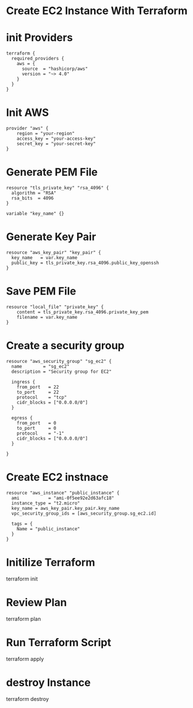 # Create EC2 Instance With Terraform

# init Providers
```hcl
terraform {
  required_providers {
    aws = {
      source  = "hashicorp/aws"
      version = "~> 4.0"
    }
  }
}
```

# Init AWS
```hcl
provider "aws" {
    region = "your-region"
    access_key = "your-access-key"
    secret_key = "your-secret-key"
}
```

# Generate PEM File
```hcl
resource "tls_private_key" "rsa_4096" {
  algorithm = "RSA"
  rsa_bits  = 4096
}
```

```hcl
variable "key_name" {}
```

# Generate Key Pair
```hcl
resource "aws_key_pair" "key_pair" {
  key_name   = var.key_name
  public_key = tls_private_key.rsa_4096.public_key_openssh
}
```

# Save PEM File
```hcl
resource "local_file" "private_key" {
    content = tls_private_key.rsa_4096.private_key_pem
    filename = var.key_name
}
```

# Create a security group
```hcl
resource "aws_security_group" "sg_ec2" {
  name        = "sg_ec2"
  description = "Security group for EC2"

  ingress {
    from_port   = 22
    to_port     = 22
    protocol    = "tcp"
    cidr_blocks = ["0.0.0.0/0"]
  }

  egress {
    from_port   = 0
    to_port     = 0
    protocol    = "-1"
    cidr_blocks = ["0.0.0.0/0"]
  }

}
```

# Create EC2 instnace
```hcl
resource "aws_instance" "public_instance" {
  ami           = "ami-0f5ee92e2d63afc18"
  instance_type = "t2.micro"
  key_name = aws_key_pair.key_pair.key_name
  vpc_security_group_ids = [aws_security_group.sg_ec2.id]

  tags = {
    Name = "public_instance"
  }
}
```


# Initilize Terraform
terraform init

# Review Plan
terraform plan

# Run Terraform Script
terraform apply

# destroy Instance
terraform destroy


